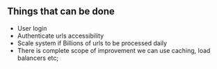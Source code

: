 ## Things that can be done

- User login
- Authenticate urls accessibility 
- Scale system if Billions of urls to be processed daily
- There is complete scope of improvement we can use caching, load balancers etc;
